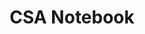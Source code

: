 ---
layout: schedule
title: CSA Notebook
units: "1,2,3,4,5,6,7,8,9"
search_exclude: true
course: csa
toc: false
---